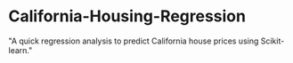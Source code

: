 # California-Housing-Regression
"A quick regression analysis to predict California house prices using Scikit-learn."
